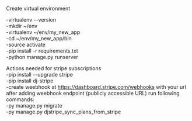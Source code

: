 Create virtual environment 

-virtualenv --version  
-mkdir ~/env  
-virtualenv ~/env/my_new_app  
-cd ~/env/my_new_app/bin  
-source activate  
-pip install -r requirements.txt  
-python manage.py runserver  

Actions needed for stripe subscriptions  
-pip install --upgrade stripe  
-pip install dj-stripe  
-create weebhook at https://dashboard.stripe.com/webhooks with your url  
after adding weebhook endpoint (publicly accessible URL) run following commands:  
-py manage.py migrate  
-py manage.py djstripe_sync_plans_from_stripe  